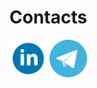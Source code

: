 # Contacts
[<img src="./icons/linkedin.svg" height=60>](https://www.linkedin.com/in/alessio-blascovich/)
[<img src="./icons/telegram.svg" height=60>](https://t.me/alessio_blascovich)
